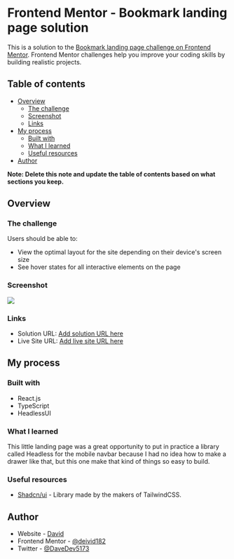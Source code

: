 # Frontend Mentor - Bookmark landing page solution

This is a solution to the [Bookmark landing page challenge on Frontend Mentor](https://www.frontendmentor.io/challenges/bookmark-landing-page-5d0b588a9edda32581d29158). Frontend Mentor challenges help you improve your coding skills by building realistic projects. 

## Table of contents

- [Overview](#overview)
  - [The challenge](#the-challenge)
  - [Screenshot](#screenshot)
  - [Links](#links)
- [My process](#my-process)
  - [Built with](#built-with)
  - [What I learned](#what-i-learned)
  - [Useful resources](#useful-resources)
- [Author](#author)

**Note: Delete this note and update the table of contents based on what sections you keep.**

## Overview

### The challenge

Users should be able to:

- View the optimal layout for the site depending on their device's screen size
- See hover states for all interactive elements on the page

### Screenshot

![](https://res.cloudinary.com/dqsvp22du/image/upload/v1695193384/Screenshot_from_2023-09-20_01-02-20_xudugh.png)

### Links

- Solution URL: [Add solution URL here](https://github.com/Deivid182/bookmark-site)
- Live Site URL: [Add live site URL here](https://fastidious-pixie-3893c3.netlify.app/)

## My process

### Built with

- React.js
- TypeScript
- HeadlessUI

### What I learned

This little landing page was a great opportunity to put in practice a library called Headless for the mobile navbar because I had no idea how to make a drawer like that, but this one make that kind of things so easy to build.


### Useful resources

- [Shadcn/ui](https://headlessui.com/) - Library made by the makers of TailwindCSS.
## Author

- Website - [David](https://david-pm.vercel.app/)
- Frontend Mentor - [@deivid182](https://www.frontendmentor.io/profile/Deivid182)
- Twitter - [@DaveDev5173](https://twitter.com/DaveDev5173)